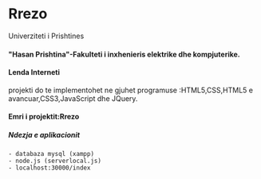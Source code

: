 # Rrezo
Univerziteti i Prishtines 
#### "Hasan Prishtina"-Fakulteti i inxhenieris elektrike dhe kompjuterike.
#### **Lenda Interneti** 
projekti do te implementohet ne gjuhet programuse :HTML5,CSS,HTML5 e avancuar,CSS3,JavaScript dhe JQuery. 
#### Emri i projektit:Rrezo 
##### Ndezja e aplikacionit
    - databaza mysql (xampp)
    - node.js (serverlocal.js)
    - localhost:30000/index




